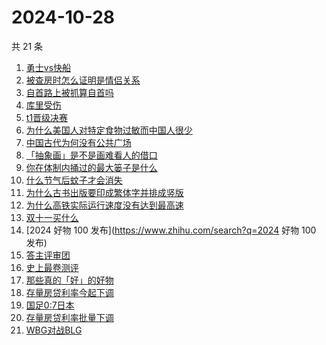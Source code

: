 # 2024-10-28

共 21 条

<!-- BEGIN ZHIHUSEARCH -->
<!-- 最后更新时间 Mon Oct 28 2024 19:10:13 GMT+0800 (China Standard Time) -->
1. [勇士vs快船](https://www.zhihu.com/search?q=勇士vs快船)
1. [被查房时怎么证明是情侣关系](https://www.zhihu.com/search?q=被查房时怎么证明是情侣关系)
1. [自首路上被抓算自首吗](https://www.zhihu.com/search?q=自首路上被抓算自首吗)
1. [库里受伤](https://www.zhihu.com/search?q=库里受伤)
1. [t1晋级决赛](https://www.zhihu.com/search?q=t1晋级决赛)
1. [为什么美国人对特定食物过敏而中国人很少](https://www.zhihu.com/search?q=为什么美国人对特定食物过敏而中国人很少)
1. [中国古代为何没有公共广场](https://www.zhihu.com/search?q=中国古代为何没有公共广场)
1. [「抽象画」是不是画难看人的借口](https://www.zhihu.com/search?q=「抽象画」是不是画难看人的借口)
1. [你在体制内捅过的最大篓子是什么](https://www.zhihu.com/search?q=你在体制内捅过的最大篓子是什么)
1. [什么节气后蚊子才会消失](https://www.zhihu.com/search?q=什么节气后蚊子才会消失)
1. [为什么古书出版要印成繁体字并排成竖版](https://www.zhihu.com/search?q=为什么古书出版要印成繁体字并排成竖版)
1. [为什么高铁实际运行速度没有达到最高速](https://www.zhihu.com/search?q=为什么高铁实际运行速度没有达到最高速)
1. [双十一买什么](https://www.zhihu.com/search?q=双十一买什么)
1. [2024 好物 100 发布](https://www.zhihu.com/search?q=2024 好物 100 发布)
1. [答主评审团](https://www.zhihu.com/search?q=答主评审团)
1. [史上最卷测评](https://www.zhihu.com/search?q=史上最卷测评)
1. [那些真的「好」的好物](https://www.zhihu.com/search?q=那些真的「好」的好物)
1. [存量房贷利率今起下调](https://www.zhihu.com/search?q=存量房贷利率今起下调)
1. [国足0:7日本](https://www.zhihu.com/search?q=国足0:7日本)
1. [存量房贷利率批量下调](https://www.zhihu.com/search?q=存量房贷利率批量下调)
1. [WBG对战BLG](https://www.zhihu.com/search?q=WBG对战BLG)
<!-- END ZHIHUSEARCH -->
